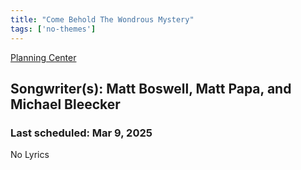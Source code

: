 ```yaml
---
title: "Come Behold The Wondrous Mystery"
tags: ['no-themes']
---
```


[Planning Center](https://services.planningcenteronline.com/songs/12146556)

## Songwriter(s): Matt Boswell, Matt Papa, and Michael Bleecker
### Last scheduled: Mar 9, 2025          

No Lyrics
